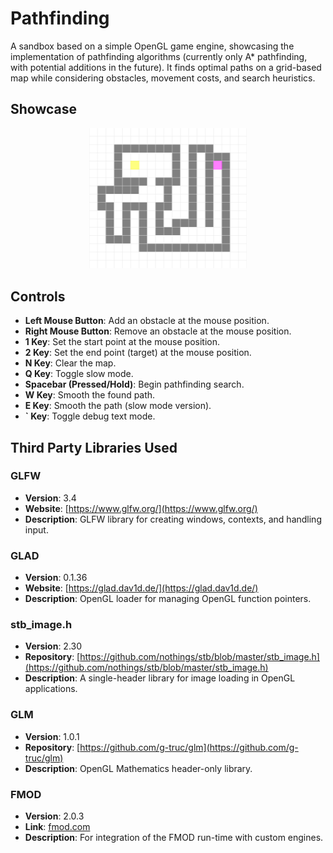 # Pathfinding

A sandbox based on a simple OpenGL game engine, showcasing the implementation of pathfinding algorithms (currently only A* pathfinding, with potential additions in the future). It finds optimal paths on a grid-based map while considering obstacles, movement costs, and search heuristics.

## Showcase
<p align="center">
  <img src="https://github.com/mingthang/pathfinding/blob/master/astar-pathfinding/res/astar.gif" width="50%" />
</p>

## Controls
- **Left Mouse Button**: Add an obstacle at the mouse position.
- **Right Mouse Button**: Remove an obstacle at the mouse position.
- **1 Key**: Set the start point at the mouse position.
- **2 Key**: Set the end point (target) at the mouse position.
- **N Key**: Clear the map.
- **Q Key**: Toggle slow mode.
- **Spacebar (Pressed/Hold)**: Begin pathfinding search.
- **W Key**: Smooth the found path.
- **E Key**: Smooth the path (slow mode version).
- **` Key**: Toggle debug text mode.


## Third Party Libraries Used
### GLFW
- **Version**: 3.4
- **Website**: [https://www.glfw.org/](https://www.glfw.org/)
- **Description**: GLFW library for creating windows, contexts, and handling input.

### GLAD
- **Version**: 0.1.36
- **Website**: [https://glad.dav1d.de/](https://glad.dav1d.de/)
- **Description**: OpenGL loader for managing OpenGL function pointers.

### stb_image.h
- **Version**: 2.30
- **Repository**: [https://github.com/nothings/stb/blob/master/stb_image.h](https://github.com/nothings/stb/blob/master/stb_image.h)
- **Description**: A single-header library for image loading in OpenGL applications.

### GLM
- **Version**: 1.0.1
- **Repository**: [https://github.com/g-truc/glm](https://github.com/g-truc/glm)
- **Description**: OpenGL Mathematics header-only library.

### FMOD
- **Version**: 2.0.3
- **Link**: [fmod.com](https://www.fmod.com/)
- **Description**: For integration of the FMOD run-time with custom engines.
